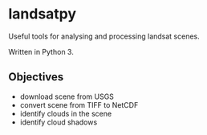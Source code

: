 # landsatpy
Useful tools for analysing and processing landsat scenes.

Written in Python 3.  

## Objectives  
- download scene from USGS
- convert scene from TIFF to NetCDF
- identify clouds in the scene
- identify cloud shadows

